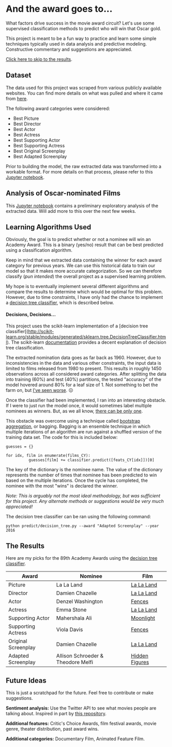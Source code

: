 # And the award goes to...

What factors drive success in the movie award circuit? Let's use some supervised classification methods to predict who will win that Oscar gold. 

This project is meant to be a fun way to practice and learn some simple techniques typically used in data analysis and predictive modeling. Constructive commentary and suggestions are appreciated. 

[Click here to skip to the results](https://github.com/scruwys/and-the-award-goes-to#the-results).

## Dataset

The data used for this project was scraped from various publicly available websites. You can find more details on what was pulled and where it came from [here](https://github.com/scruwys/and-the-award-goes-to/tree/master/extract).

The following award categories were considered:

* Best Picture
* Best Director
* Best Actor
* Best Actress
* Best Supporting Actor
* Best Supporting Actress
* Best Original Screenplay
* Best Adapted Screenplay

Prior to building the model, the raw extracted data was transformed into a workable format. For more details on that process, please refer to this [Jupyter notebook](https://github.com/scruwys/and-the-award-goes-to/blob/master/notebooks/prepare_data.ipynb).

## Analysis of Oscar-nominated Films

This [Jupyter notebook](https://github.com/scruwys/and-the-award-goes-to/blob/master/notebooks/analysis.ipynb) contains a preliminary exploratory analysis of the extracted data. Will add more to this over the next few weeks.

## Learning Algorithms Used

Obviously, the goal is to predict whether or not a nominee will win an Academy Award. This is a binary (yes/no) result that can be best predicted using a classification algorithm. 

Keep in mind that we extracted data containing the winner for each award category for previous years. We can use this historical data to train our model so that it makes more accurate categorization. So we can therefore classify (*pun intended*) the overall project as a supervised learning problem.

My hope is to eventually implement several different algorithms and compare the results to determine which would be optimal for this problem. However, due to time constraints, I have only had the chance to implement a [decision tree classifier](https://github.com/scruwys/and-the-award-goes-to/blob/master/predict/decision_tree.py), which is described below.

#### Decisions, Decisions...

This project uses the scikit-learn implementation of a [decision tree classifier[(http://scikit-learn.org/stable/modules/generated/sklearn.tree.DecisionTreeClassifier.html). The scikit-learn [documentation](http://scikit-learn.org/stable/modules/tree.html) provides a decent explanation of decision tree classification.

The extracted nomination data goes as far back as 1960. However, due to inconsistencies in the data and various other constraints, the input data is limited to films released from 1980 to present. This results in roughly 1450 observations across all considered award categories. After splitting the data into training (60%) and test (40%) partitions, the tested "accuracy" of the model hovered around 80% for a leaf size of 1. Not something to bet the farm on, but [I've seen worse](http://money.cnn.com/2016/11/01/news/economy/hillary-clinton-win-forecast-moodys-analytics/). :confounded:

Once the classifier had been implemented, I ran into an interesting obstacle. If I were to just run the model once, it would sometimes label multiple nominees as winners. But, as we all know, [there can be only one](https://www.youtube.com/watch?v=sqcLjcSloXs).

This obstacle was overcome using a technique called [bootstrap aggregation](https://en.wikipedia.org/wiki/Bootstrap_aggregating), or bagging. Bagging is an ensemble technique in which multiple iterations of an algorithm are run against a shuffled version of the training data set. The code for this is included below:
  
    guesses = {}
    
    for idx, film in enumerate(films_CY):      
              guesses[film] += classifier.predict([feats_CY[idx]])[0]

The key of the dictionary is the nominee name. The value of the dictionary represents the number of times that nominee has been predicted to win based on the multiple iterations. Once the cycle has completed, the nominee with the most "wins" is declared the winner.

*Note: This is arguably not the most ideal methodology, but was sufficient for this project. Any alternate methods or suggestions would be very much appreciated!*

The decision tree classifier can be ran using the following command:

``` python predict/decision_tree.py --award "Adapted Screenplay" --year 2016 ```

## The Results

Here are my picks for the 89th Academy Awards using the [decision tree classifier](https://github.com/scruwys/and-the-award-goes-to/blob/master/predict/decision_tree.py).

| Award    | Nominee           | Film  |
| -------- |-------------------| -----|
| Picture  | La La Land        | [La La Land](https://www.rottentomatoes.com/m/la_la_land/) |
| Director | Damien Chazelle   | [La La Land](https://www.rottentomatoes.com/m/la_la_land/) |
| Actor    | Denzel Washington | [Fences](https://www.rottentomatoes.com/m/fences_2016/) |
| Actress  | Emma Stone        | [La La Land](https://www.rottentomatoes.com/m/la_la_land/) |
| Supporting Actor    | Mahershala Ali  | [Moonlight](https://www.rottentomatoes.com/m/moonlight_2016/) |
| Supporting Actress  | Viola Davis     | [Fences](https://www.rottentomatoes.com/m/fences_2016/) |
| Original Screenplay | Damien Chazelle | [La La Land](https://www.rottentomatoes.com/m/la_la_land/) |
| Adapted Screenplay  | Allison Schroeder & Theodore Melfi | [Hidden Figures](https://www.rottentomatoes.com/m/hidden_figures/) |

## Future Ideas

This is just a scratchpad for the future. Feel free to contribute or make suggestions.

**Sentiment analysis:** Use the Twitter API to see what movies people are talking about. Inspired in part by [this repository](https://github.com/peacing/OscarsPredictor).

**Additional features:** Critic's Choice Awards, film festival awards, movie genre, theater distribution, past award wins.

**Additional categories:** Documentary Film, Animated Feature Film.
